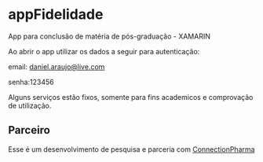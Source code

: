 # appFidelidade
App para conclusão de matéria de pós-graduação - XAMARIN

Ao abrir o app utilizar os dados a seguir para autenticação:
 
email: daniel.araujo@live.com
 
senha:123456

Alguns serviços estão fixos, somente para fins academicos e comprovação de utilização.
## Parceiro
Esse é um desenvolvimento de pesquisa e parceria com [ConnectionPharma](https://cpharma.com.br)
